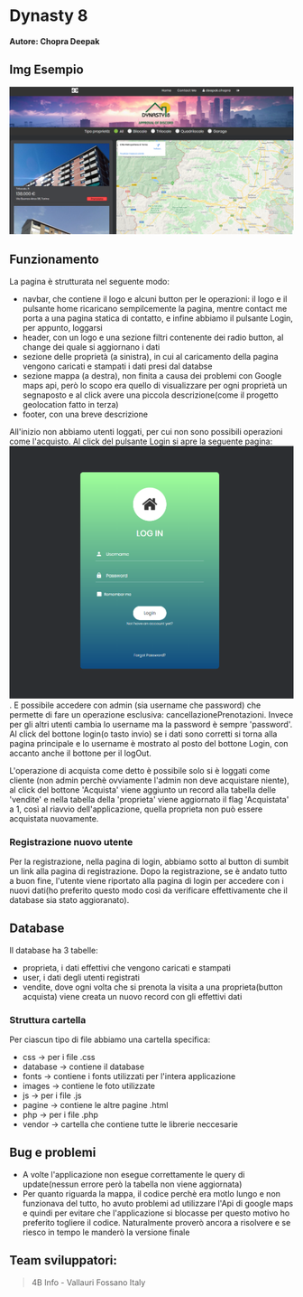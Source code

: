 # Dynasty 8
#### Autore: Chopra Deepak

## Img Esempio
![imgFigurativa](images/imgEsempio.PNG)

## Funzionamento
La pagina è strutturata nel seguente modo:
- navbar, che contiene il logo e alcuni button per le operazioni:
    il logo e il pulsante home ricaricano sempilcemente la pagina, mentre contact me porta a una pagina statica di contatto, e infine abbiamo il pulsante Login, per appunto, loggarsi
- header, con un logo e una sezione filtri contenente dei radio button, al change dei quale si aggiornano i dati
- sezione delle proprietà (a sinistra), in cui al caricamento della pagina vengono caricati e stampati i dati presi dal databse
- sezione mappa (a destra), non finita a causa dei problemi con Google maps api, però lo scopo era quello di visualizzare per ogni proprietà un segnaposto e al click avere una piccola descrizione(come il progetto geolocation fatto in terza)
- footer, con una breve descrizione

All'inizio non abbiamo utenti loggati, per cui non sono possibili operazioni come l'acquisto. Al click del pulsante Login si apre la seguente pagina: ![imgFigurativa](images/imgLogin.PNG). E possibile accedere con admin (sia username che password) che permette di fare un operazione esclusiva: cancellazionePrenotazioni. Invece per gli altri utenti cambia lo username ma la password è sempre 'password'. Al click del bottone login(o tasto invio) se i dati sono corretti si torna alla pagina principale e lo username è mostrato al posto del bottone Login, con accanto anche il bottone per il logOut. 

L'operazione di acquista come detto è possibile solo si è loggati come cliente (non admin perchè ovviamente l'admin non deve acquistare niente), al click del bottone 'Acquista' viene aggiunto un record alla tabella delle 'vendite' e nella tabella della 'proprieta' viene aggiornato il flag 'Acquistata' a 1, così al riavvio dell'applicazione, quella proprieta non può essere acquistata nuovamente.   

### Registrazione nuovo utente
Per la registrazione, nella pagina di login, abbiamo sotto al button di sumbit un link alla pagina di registrazione. Dopo la registrazione, se è andato tutto a buon fine, l'utente viene riportato alla pagina di login per accedere con i nuovi dati(ho preferito questo modo così da verificare effettivamente che il database sia stato aggioranato).

## Database
Il database ha 3 tabelle:
- proprieta, i dati effettivi che vengono caricati e stampati
- user, i dati degli utenti registrati
- vendite, dove ogni volta che si prenota la visita a una proprieta(button acquista) viene creata un nuovo record con gli effettivi dati

### Struttura cartella
Per ciascun tipo di file abbiamo una cartella specifica:
- css -> per i file .css
- database -> contiene il database
- fonts -> contiene i fonts utilizzati per l'intera applicazione
- images -> contiene le foto utilizzate
- js -> per i file .js
- pagine -> contiene le altre pagine .html
- php -> per i file .php
- vendor -> cartella che contiene tutte le librerie neccesarie

## Bug e problemi
- A volte l'applicazione non esegue correttamente le query di update(nessun errore però la tabella non viene aggiornata)
- Per quanto riguarda la mappa, il codice perchè era motlo lungo e non funzionava del tutto, ho avuto problemi ad utilizzare l'Api di google maps e quindi per evitare che l'applicazione si blocasse per questo motivo ho preferito togliere il codice. Naturalmente proverò ancora a risolvere e se riesco in tempo le manderò la versione finale

## Team sviluppatori:
> 4B Info - Vallauri Fossano Italy